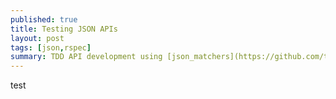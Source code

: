 ```yaml
---
published: true
title: Testing JSON APIs
layout: post
tags: [json,rspec]
summary: TDD API development using [json_matchers](https://github.com/thoughtbot/json_matchers)
---
```

test
